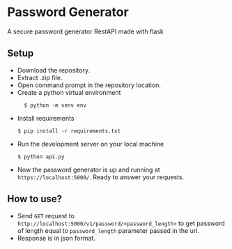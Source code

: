 # Password Generator
A secure password generator RestAPI made with flask

## Setup
- Download the repository.
- Extract .zip file.
- Open command prompt in the repository location.
- Create a python virtual environment
  ```
	$ python -m venv env
	```
- Install requirements
  ```
  $ pip install -r requirements.txt
  ```
- Run the development server on your local machine
  ```
  $ python api.py
  ```
- Now the password generator is up and running at `https://localhost:5000/`. Ready to answer your requests.

## How to use?

- Send `GET` request to `http://localhost:5000/v1/password/<password_length>` to get password of length equal to `password_length` parameter passed in the url.
- Response is in json format.
